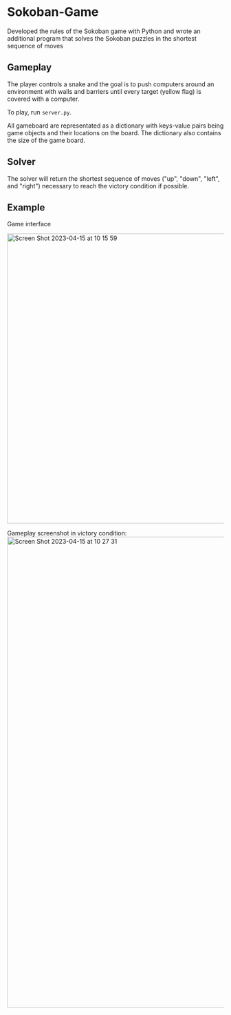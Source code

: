 # Sokoban-Game
Developed the rules of the Sokoban game with Python and wrote an additional program that solves the Sokoban puzzles in the shortest sequence of moves

## Gameplay
The player controls a snake and the goal is to push computers around an environment with walls and barriers until every target (yellow flag) is covered with a computer.

To play, run `server.py`.

All gameboard are representated as a dictionary with keys-value pairs being game objects and their locations on the board. The dictionary also contains the size of the game board.

## Solver
The solver will return the shortest sequence of moves ("up", "down", "left", and "right") necessary to reach the victory condition if possible.

## Example
Game interface

<img width="672" alt="Screen Shot 2023-04-15 at 10 15 59" src="https://user-images.githubusercontent.com/105997889/232230336-38d78981-1444-443d-8269-4c10d1f9603f.png">

Gameplay screenshot in victory condition:
<img width="1092" alt="Screen Shot 2023-04-15 at 10 27 31" src="https://user-images.githubusercontent.com/105997889/232230555-709fac55-fd49-49d2-9140-b61513292bf7.png">
